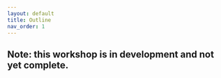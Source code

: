 ```yaml
---
layout: default
title: Outline
nav_order: 1
---
```

## Note: this workshop is in development and not yet complete.
